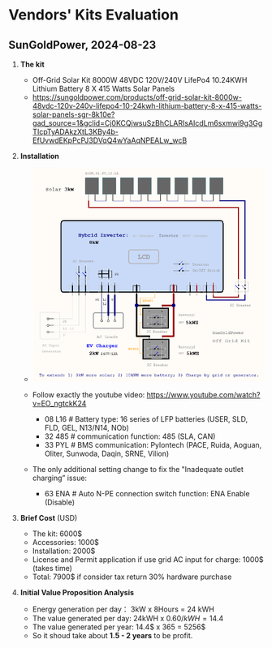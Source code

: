 # Vendors' Kits Evaluation

## SunGoldPower, 2024-08-23

1. **The kit**
   - Off-Grid Solar Kit 8000W 48VDC 120V/240V LifePo4 10.24KWH Lithium Battery 8 X 415 Watts Solar Panels
   - https://sungoldpower.com/products/off-grid-solar-kit-8000w-48vdc-120v-240v-lifepo4-10-24kwh-lithium-battery-8-x-415-watts-solar-panels-sgr-8k10e?gad_source=1&gclid=Cj0KCQjwsuSzBhCLARIsAIcdLm6sxmwi9g3GgTIcpTyADAkzXtL3KBy4b-EfUvwdEKpPcPJ3DVqQ4wYaAqNPEALw_wcB

2. **Installation**
   - ![System Diagram](./kit_evaluation_sungoldpower.png)

   - Follow exactly the youtube video: https://www.youtube.com/watch?v=EO_ngtckK24
     - 08 L16   # Battery type: 16 series of LFP batteries (USER, SLD, FLD, GEL, N13/N14, NOb)
     - 32 485   # communication function: 485 (SLA, CAN)
     - 33 PYL   # BMS communication: Pylontech (PACE, Ruida, Aoguan, Oliter, Sunwoda, Daqin, SRNE, Vilion)

   - The only additional setting change to fix the "Inadequate outlet charging” issue: 
     - 63 ENA # Auto N-PE connection switch function: ENA Enable (Disable)
   
3. **Brief Cost** (USD)
   - The kit: 6000$
   - Accessories: 1000$
   - Installation: 2000$
   - License and Permit application if use grid AC input for charge: 1000$ (takes time)  
   - Total: 7900$ if consider tax return 30% hardware purchase

4. **Initial Value Proposition Analysis**
   - Energy generation per day： 3kW x 8Hours = 24 kWH
   - The value generated per day: 24kWH x 0.60$/kWH = 14.4$
   - The value generated per year: 14.4$ x 365 = 5256$
   - So it shoud take about **1.5 - 2 years** to be profit.
